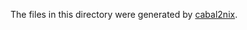 The files in this directory were generated by [cabal2nix].

[cabal2nix]: https://github.com/NixOS/cabal2nix
